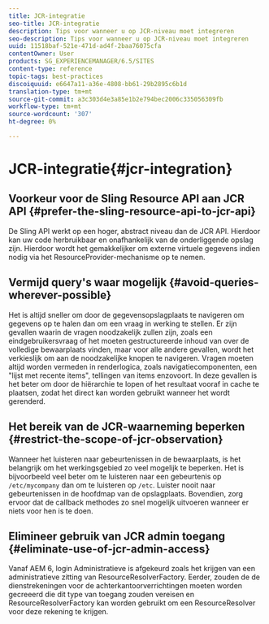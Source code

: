 ```yaml
---
title: JCR-integratie
seo-title: JCR-integratie
description: Tips voor wanneer u op JCR-niveau moet integreren
seo-description: Tips voor wanneer u op JCR-niveau moet integreren
uuid: 11518baf-521e-471d-ad4f-2baa76075cfa
contentOwner: User
products: SG_EXPERIENCEMANAGER/6.5/SITES
content-type: reference
topic-tags: best-practices
discoiquuid: e6647a11-a36e-4808-bb61-29b2895c6b1d
translation-type: tm+mt
source-git-commit: a3c303d4e3a85e1b2e794bec2006c335056309fb
workflow-type: tm+mt
source-wordcount: '307'
ht-degree: 0%

---
```



# JCR-integratie{#jcr-integration}

## Voorkeur voor de Sling Resource API aan JCR API {#prefer-the-sling-resource-api-to-jcr-api}

De Sling API werkt op een hoger, abstract niveau dan de JCR API. Hierdoor kan uw code herbruikbaar en onafhankelijk van de onderliggende opslag zijn. Hierdoor wordt het gemakkelijker om externe virtuele gegevens indien nodig via het ResourceProvider-mechanisme op te nemen.

## Vermijd query&#39;s waar mogelijk {#avoid-queries-wherever-possible}

Het is altijd sneller om door de gegevensopslagplaats te navigeren om gegevens op te halen dan om een vraag in werking te stellen. Er zijn gevallen waarin de vragen noodzakelijk zullen zijn, zoals een eindgebruikersvraag of het moeten gestructureerde inhoud van over de volledige bewaarplaats vinden, maar voor alle andere gevallen, wordt het verkieslijk om aan de noodzakelijke knopen te navigeren. Vragen moeten altijd worden vermeden in renderlogica, zoals navigatiecomponenten, een &quot;lijst met recente items&quot;, tellingen van items enzovoort. In deze gevallen is het beter om door de hiërarchie te lopen of het resultaat vooraf in cache te plaatsen, zodat het direct kan worden gebruikt wanneer het wordt gerenderd.

## Het bereik van de JCR-waarneming beperken {#restrict-the-scope-of-jcr-observation}

Wanneer het luisteren naar gebeurtenissen in de bewaarplaats, is het belangrijk om het werkingsgebied zo veel mogelijk te beperken. Het is bijvoorbeeld veel beter om te luisteren naar een gebeurtenis op `/etc/mycompany` dan om te luisteren op `/etc`. Luister nooit naar gebeurtenissen in de hoofdmap van de opslagplaats. Bovendien, zorg ervoor dat de callback methodes zo snel mogelijk uitvoeren wanneer er niets voor hen is te doen.

## Elimineer gebruik van JCR admin toegang {#eliminate-use-of-jcr-admin-access}

Vanaf AEM 6, login Administratieve is afgekeurd zoals het krijgen van een administratieve zitting van ResourceResolverFactory. Eerder, zouden de de dienstrekeningen voor de achterkantoorverrichtingen moeten worden gecreeerd die dit type van toegang zouden vereisen en ResourceResolverFactory kan worden gebruikt om een ResourceResolver voor deze rekening te krijgen.
